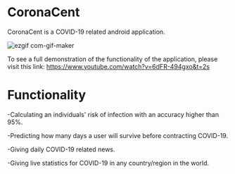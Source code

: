 # CoronaCent
CoronaCent is a COVID-19 related android application.

![ezgif com-gif-maker](https://user-images.githubusercontent.com/75185982/100527893-a7589300-31df-11eb-84d6-55d15bbdc213.gif)

To see a full demonstration of the functionality of the application, please visit this link: https://www.youtube.com/watch?v=6dFR-494gxo&t=2s

# Functionality
-Calculating an individuals' risk of infection with an accuracy higher than 95%.

-Predicting how many days a user will survive before contracting COVID-19.

-Giving daily COVID-19 related news.

-Giving live statistics for COVID-19 in any country/region in the world.


